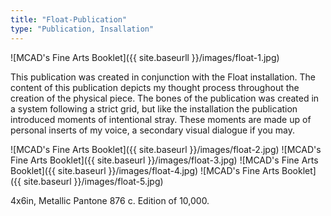 ```yaml
---
title: "Float-Publication"
type: "Publication, Insallation"
---
```


![MCAD's Fine Arts Booklet]({{ site.baseurll }}/images/float-1.jpg)

This publication was created in conjunction with the Float installation. The content of this publication depicts my thought process throughout the creation of the physical piece. The bones of the publication was created in a system following a strict grid, but like the installation the publication introduced moments of intentional stray. These moments are made up of personal inserts of my voice, a secondary visual dialogue if you may.

![MCAD's Fine Arts Booklet]({{ site.baseurl }}/images/float-2.jpg)
![MCAD's Fine Arts Booklet]({{ site.baseurl }}/images/float-3.jpg)
![MCAD's Fine Arts Booklet]({{ site.baseurl }}/images/float-4.jpg)
![MCAD's Fine Arts Booklet]({{ site.baseurl }}/images/float-5.jpg)

4x6in, Metallic Pantone 876 c. Edition of 10,000.
